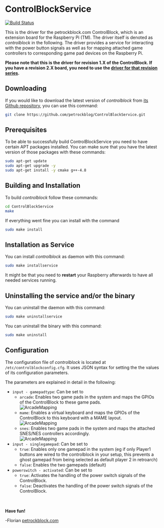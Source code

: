 ControlBlockService
===================

[![Build Status](https://travis-ci.org/petrockblog/ControlBlockService.svg?branch=master)](https://travis-ci.org/petrockblog/ControlBlockService)

This is the driver for the petrockblock.com ControlBlock, which is an extension board for the Raspberry Pi (TM). The driver itself is denoted as _controlblock_ in the following. The driver provides a service for interacting with the power button signals as well as for mapping attached game controllers to corresponding game pad devices on the Raspberry Pi.

**Please note that this is the driver for revision 1.X of the ControlBlock. If you have a revision 2.X board, you need to use the [driver for that revision series](https://github.com/petrockblog/ControlBlockService2).**

## Downloading

If you would like to download the latest version of _controlblock_ from [its Github repository](https://github.com/petrockblog/ControlBlockService), you can use this command:
```bash
git clone https://github.com/petrockblog/ControlBlockService.git
```
## Prerequisites

To be able to successfully build ControlBlockService you need to have certain APT packages installed. You can make sure that you have the latest version of those packages with these commands:

```bash
sudo apt-get update
sudo apt-get upgrade -y
sudo apt-get install -y cmake g++-4.8
```

## Building and Installation

To build _controlblock_ follow these commands:
```bash
cd ControlBlockService
make
```

If everything went fine you can install with the command
```bash
sudo make install
```

## Installation as Service

You can install _controlblock_ as daemon with this command:
```bash
sudo make installservice
```
It might be that you need to **restart** your Raspberry afterwards to have all needed services running.

## Uninstalling the service and/or the binary

You can uninstall the daemon with this command:
```bash
sudo make uninstallservice
```

You can uninstall the binary with this command:
```bash
sudo make uninstall
```

## Configuration

The configuration file of _controlblock_ is located at ```/etc/controlblockconfig.cfg```. It uses JSON syntax for setting the the values of its configuration parameters.

The parameters are explained in detail in the following:

 - ```input - gamepadtype```: Can be set to 
     + ```arcade```: Enables two game pads in the system and maps the GPIOs of the ControlBlock to these game pads.<br>
     ![ArcadeMapping](https://github.com/petrockblog/ControlBlockService/raw/master/supplementary/ControlBlockLayoutArcade.png)
     + ```mame```: Enables a virtual keyboard and maps the GPIOs of the ControlBlock to this keyboard with a MAME layout.<br>
     ![ArcadeMapping](https://github.com/petrockblog/ControlBlockService/raw/master/supplementary/ControlBlockLayoutMAME.png)
     + ```snes```: Enables two game pads in the system and maps the attached SNES/NES controllers accordingly.<br>
     ![ArcadeMapping](https://github.com/petrockblog/ControlBlockService/raw/master/supplementary/ControlBlockLayoutSNESNES.png)
 - ```input - singlegamepad```: Can be set to 
     + ```true```: Enables only one gamepad in the system (eg if only Player1 buttons are wired to the controlblock in your setup, this prevents a ghost gamepad from being selected as default player 2 in retroarch)
     + ```false```: Enables the two gamepads (default)
 - ```powerswitch - activated```: Can be set to
     + ```true```: Activates the handling of the power switch signals of the ControlBlock.
     + ```false```: Deactivates the handling of the power switch signals of the ControlBlock.

<br><br>
__Have fun!__

-Florian [petrockblock.com](http://blog.petrockblock.com)

